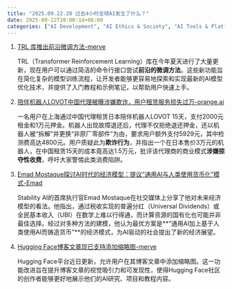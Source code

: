 ```yaml
---
title: "2025.09.22.20 过去4小时全球AI发生了什么？"
date: 2025-09-22T20:00:14+08:00
categories: ["AI Development", "AI Ethics & Society", "AI Tools & Platforms", "Consumer AI"]
---
```


1.  [TRL 库推出前沿微调方法-merve](https://x.com/mervenoyann/status/1970085428486086741)

    TRL（Transformer Reinforcement Learning）库在今年夏天进行了大量更新，现在用户可以通过简洁的命令行接口尝试**前沿的微调方法**。这些新功能旨在简化复杂的模型训练流程，让开发者能够更容易地探索和实现最新的AI模型优化技术，并提供了入门教程和示例笔记，以帮助用户快速上手。

2.  [陪伴机器人LOVOT中国代理被曝涉嫌欺诈，用户租赁服务损失过万-orange.ai](https://x.com/oran_ge/status/1970072949312122906)

    一名用户在上海通过中国代理租赁日本陪伴机器人LOVOT 15天，支付2000元租金和1万元押金。机器人出现故障退还后，代理不仅拒绝退还押金，还以机器人被“拆解”并更换“非原厂零部件”为由，要求用户额外支付5929元，其中检测费高达4800元。用户质疑此为**欺诈行为**，并指出一个在日本售价3万元的机器人，在中国租赁15天的成本竟高达1.5万元，批评该代理商的商业模式**涉嫌掠夺性收费**，呼吁大家警惕此类消费陷阱。

3.  [Emad Mostaque探讨AI时代的经济模型：提议“通用AI与人类使用货币化”模式-Emad](https://x.com/EMostaque/status/1970064218071158979)

    Stability AI的首席执行官Emad Mostaque在社交媒体上分享了他对未来经济模型的看法。他指出，通过税收实现的普遍分红（Universal Dividends）或全民基本收入（UBI）在数学上难以行得通，而计算资源的国有化也可能并非最佳选择。经过对多种方法的建模，他认为最优方案是**“通用AI加上基于人类使用AI而铸造货币”**的经济模式，为AI驱动的社会提出了新的经济展望。

4.  [Hugging Face博客文章现已支持添加缩略图-merve](https://x.com/mervenoyann/status/1970062953471975558)

    Hugging Face平台近日更新，允许用户在其博客文章中添加缩略图。这一功能改进旨在提升博客文章的视觉吸引力和可发现性，使得Hugging Face社区的创作者能够更好地展示他们的AI研究、项目和教程内容。